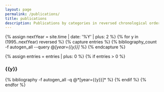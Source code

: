 ```yaml
---
layout: page
permalink: /publications/
title: publications
description: Publications by categories in reversed chronological order.
---
```


{% assign nextYear = site.time | date: '%Y' | plus: 2 %}
{% for y in (1995..nextYear) reversed %}
  {% capture entries %}
    {% bibliography_count -f autogen_all --query @*[year={{y}}]* %}
  {% endcapture %}

  {% assign entries = entries | plus: 0 %}
  {% if entries > 0 %}
  <h3 class="year">{{y}}</h3>
  {% bibliography -f autogen_all -q @*[year={{y}}]* %}
  {% endif %}
{% endfor %}
